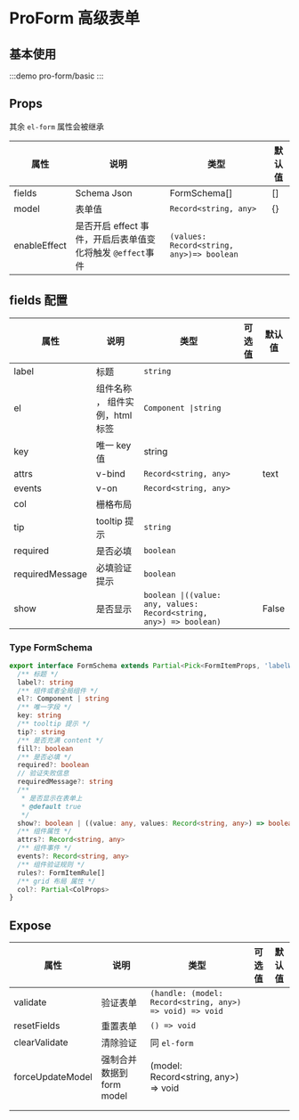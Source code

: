 # ProForm 高级表单

## 基本使用

:::demo
pro-form/basic
:::

## Props

其余 `el-form` 属性会被继承

| 属性         | 说明                                                       | 类型                                       | 默认值 |
| ------------ | ---------------------------------------------------------- | ------------------------------------------ | ------ |
| fields       | Schema Json                                                | FormSchema[]                               | []     |
| model        | 表单值                                                     | `Record<string, any>`                      | {}     |
| enableEffect | 是否开启 effect 事件，开启后表单值变化将触发 `@effect`事件 | `(values: Record<string, any>)=> boolean ` |        |

## fields 配置

| 属性            | 说明                            | 类型                  | 可选值                                                 | 默认值 |
| --------------- | ------------------------------- | --------------------- | ------------------------------------------------------ | ------ |
| label           | 标题                            | `string `             |                                                        |        |
| el              | 组件名称 ， 组件实例，html 标签 | `Component \|string ` |                                                        |        |
| key             | 唯一 key 值                     | string                |                                                        |        |
| attrs           | v-bind                          | `Record<string, any>` |                                                        | text   |
| events          | v-on                            | `Record<string, any>` |                                                        |        |
| col             | 栅格布局                        |                       |                                                        |        |
| tip             | tooltip 提示                    | `string`              |                                                        |        |
| required        | 是否必填                        | `boolean`             |                                                        |        |
| requiredMessage | 必填验证提示                    | `boolean`             |                                                        |        |
| show            | 是否显示                        | `boolean \|((value: any, values: Record<string, any>) => boolean)` |  |False|

### Type FormSchema

```ts
export interface FormSchema extends Partial<Pick<FormItemProps, 'labelWidth' | 'size'>> {
  /** 标题 */
  label?: string
  /** 组件或者全局组件 */
  el?: Component | string
  /** 唯一字段 */
  key: string
  /** tooltip 提示 */
  tip?: string
  /** 是否充满 content */
  fill?: boolean
  /** 是否必填 */
  required?: boolean
  // 验证失败信息
  requiredMessage?: string
  /**
   * 是否显示在表单上
   * @default true
   */
  show?: boolean | ((value: any, values: Record<string, any>) => boolean)
  /** 组件属性 */
  attrs?: Record<string, any>
  /** 组件事件 */
  events?: Record<string, any>
  /** 组件验证规则 */
  rules?: FormItemRule[]
  /** grid 布局 属性 */
  col?: Partial<ColProps>
}
```

## Expose

| 属性             | 说明                      | 类型                                                     | 可选值 | 默认值 |
| ---------------- | ------------------------- | -------------------------------------------------------- | ------ | ------ |
| validate         | 验证表单                  | `(handle: (model: Record<string, any>) => void) => void` |        |        |
| resetFields      | 重置表单                  | `() => void`                                             |        |        |
| clearValidate    | 清除验证                  | 同 `el-form`                                             |        |        |
| forceUpdateModel | 强制合并数据到 form model | (model: Record<string, any>) => void                     |        |        |
|                  |                           |                                                          |        |        |
|                  |                           |                                                          |        |        |

